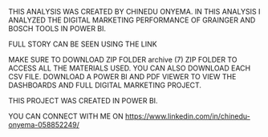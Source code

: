 THIS ANALYSIS WAS CREATED BY CHINEDU ONYEMA. IN THIS ANALYSIS I ANALYZED THE DIGITAL MARKETING PERFORMANCE OF GRAINGER AND BOSCH TOOLS IN POWER BI.

FULL STORY CAN BE SEEN USING THE LINK

MAKE SURE TO DOWNLOAD ZIP FOLDER archive (7) ZIP FOLDER TO ACCESS ALL THE MATERIALS USED. YOU CAN ALSO DOWNLOAD EACH CSV FILE. DOWNLOAD A POWER BI AND PDF VIEWER TO VIEW THE DASHBOARDS AND FULL DIGITAL MARKETING PROJECT. 

THIS PROJECT WAS CREATED IN POWER BI.

YOU CAN CONNECT WITH ME ON https://www.linkedin.com/in/chinedu-onyema-058852249/
